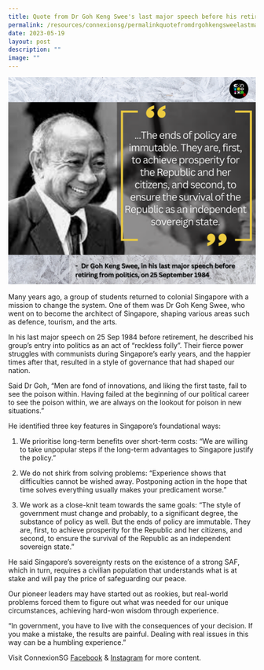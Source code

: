 ```yaml
---
title: Quote from Dr Goh Keng Swee's last major speech before his retirement
permalink: /resources/connexionsg/permalinkquotefromdrgohkengsweelastmajorspeechbeforehisretirement/
date: 2023-05-19
layout: post
description: ""
image: ""
---
```

![](/images/connexionsg/dr%20goh%20keng%20swee.png)

Many years ago, a group of students returned to colonial Singapore with a mission to change the system. One of them was Dr Goh Keng Swee, who went on to become the architect of Singapore, shaping various areas such as defence, tourism, and the arts.

In his last major speech on 25 Sep 1984 before retirement, he described his group’s entry into politics as an act of “reckless folly”. Their fierce power struggles with communists during Singapore’s early years, and the happier times after that, resulted in a style of governance that had shaped our nation.

Said Dr Goh, “Men are fond of innovations, and liking the first taste, fail to see the poison within. Having failed at the beginning of our political career to see the poison within, we are always on the lookout for poison in new situations.”

He identified three key features in Singapore’s foundational ways:
1. We prioritise long-term benefits over short-term costs: “We are willing to take unpopular steps if the long-term advantages to Singapore justify the policy.”

2. We do not shirk from solving problems: “Experience shows that difficulties cannot be wished away. Postponing action in the hope that time solves everything usually makes your predicament worse.”

3. We work as a close-knit team towards the same goals: “The style of government must change and probably, to a significant degree, the substance of policy as well. But the ends of policy are immutable. They are, first, to achieve prosperity for the Republic and her citizens, and second, to ensure the survival of the Republic as an independent sovereign state.”

He said Singapore’s sovereignty rests on the existence of a strong SAF, which in turn, requires a civilian population that understands what is at stake and will pay the price of safeguarding our peace.

Our pioneer leaders may have started out as rookies, but real-world problems forced them to figure out what was needed for our unique circumstances, achieving hard-won wisdom through experience.

“In government, you have to live with the consequences of your decision. If you make a mistake, the results are painful. Dealing with real issues in this way can be a humbling experience.”

Visit ConnexionSG [Facebook](https://www.facebook.com/ConnexionSG) & [Instagram](https://www.instagram.com/connexionsg/) for more content.